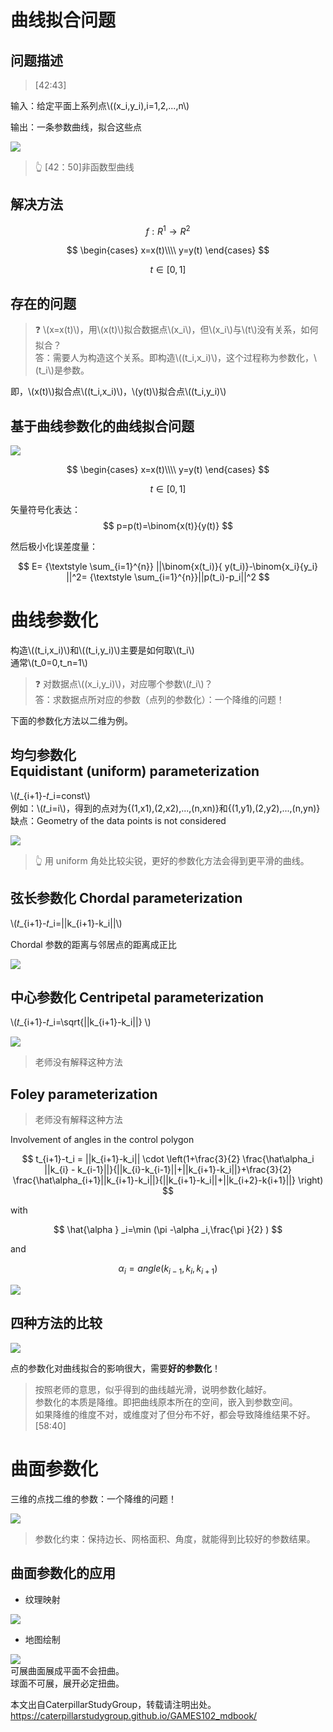 # 曲线拟合问题

## 问题描述

> [42:43]

输入：给定平面上系列点\\((x_i,y_i),i=1,2,...,n\\)     

输出：一条参数曲线，拟合这些点   

![](../assets/曲线-1.png)  

> &#x1F446; [42：50]非函数型曲线  

## 解决方法

$$
f:R^1 → R^2 
$$ 

$$
\begin{cases}
x=x(t)\\\\
y=y(t) 
\end{cases}
$$


$$
t\in [0,1]
$$

## 存在的问题

> &#x2753; \\(x=x(t)\\)，用\\(x(t)\\)拟合数据点\\(x_i\\)，但\\(x_i\\)与\\(t\\)没有关系，如何拟合？  
> 答：需要人为构造这个关系。即构造\\((t_i,x_i)\\)，这个过程称为参数化，\\(t_i\\)是参数。    

即，\\(x(t)\\)拟合点\\((t_i,x_i)\\)，\\(y(t)\\)拟合点\\((t_i,y_i)\\)  

## 基于曲线参数化的曲线拟合问题

![](../assets/曲线-2.png)   

$$
\begin{cases}
 x=x(t)\\\\
y=y(t) 
\end{cases}
$$




$$
t\in [0,1]
$$

矢量符号化表达：
$$
p=p(t)=\binom{x(t)}{y(t)} 
$$

然后极小化误差度量：  

$$
E= {\textstyle \sum_{i=1}^{n}} ||\binom{x(t_i)}{ y(t_i)}-\binom{x_i}{y_i} ||^2= {\textstyle \sum_{i=1}^{n}}||p(t_i)-p_i||^2
$$

# 曲线参数化

构造\\((t_i,x_i)\\)和\\((t_i,y_i)\\)主要是如何取\\(t_i\\)   
通常\\(t_0=0,t_n=1\\)

> &#x2753; 对数据点\\((x_i,y_i)\\)，对应哪个参数\\(𝑡_i\\)？  
答：求数据点所对应的参数（点列的参数化）：一个降维的问题！      

下面的参数化方法以二维为例。  

## 均匀参数化 Equidistant (uniform) parameterization     

\\(𝑡_{i+1}-𝑡_i=const\\)   
例如：\\(𝑡_i=i\\)，得到的点对为{(1,x1),(2,x2),...,(n,xn)}和{(1,y1),(2,y2),...,(n,yn)}   
缺点：Geometry of the data points is not considered     

![](../assets/曲线-3.png) 

> &#x1F446; 用 uniform 角处比较尖锐，更好的参数化方法会得到更平滑的曲线。

## 弦长参数化 Chordal parameterization      

\\(𝑡_{i+1}-𝑡_i=||k_{i+1}-k_i||\\)    

Chordal 参数的距离与邻居点的距离成正比    

![](../assets/曲线-9.png)  

## 中心参数化 Centripetal parameterization   

\\(𝑡_{i+1}-𝑡_i=\sqrt{||k_{i+1}-k_i||} \\)  

![](../assets/曲线-4.png)   

> 老师没有解释这种方法

## Foley parameterization     

> 老师没有解释这种方法

Involvement of angles in the control polygon    

$$
t_{i+1}-t_i = ||k_{i+1}-k_i|| \cdot \left(1+\frac{3}{2} \frac{\hat\alpha_i ||k_{i} - k_{i-1}||}{||k_{i}-k_{i-1}||+||k_{i+1}-k_i||}+\frac{3}{2} \frac{\hat\alpha_{i+1}||k_{i+1}-k_i||}{||k_{i+1}-k_i||+||k_{i+2}-k{i+1}||} \right)
$$

with

$$
\hat{\alpha } _i=\min (\pi -\alpha _i,\frac{\pi }{2} )
$$

and

$$
\alpha_{i}=angle(k_{i-1},k_i,k_{i+1})
$$

![](../assets/曲线-5.png)  

## 四种方法的比较  

![](../assets/曲线-6.png)   

点的参数化对曲线拟合的影响很大，需要**好的参数化**！  

> 按照老师的意思，似乎得到的曲线越光滑，说明参数化越好。  
> 参数化的本质是降维。即把曲线原本所在的空间，嵌入到参数空间。    
如果降维的维度不对，或维度对了但分布不好，都会导致降维结果不好。[58:40]

# 曲面参数化  

三维的点找二维的参数：一个降维的问题！   

![](../assets/曲线-7.png)   

> 参数化约束：保持边长、网格面积、角度，就能得到比较好的参数结果。    

## 曲面参数化的应用

- 纹理映射  

![](../assets/曲线-8.png)   

- 地图绘制     

![](../assets/网格30.png)  
可展曲面展成平面不会扭曲。    
球面不可展，展开必定扭曲。  

本文出自CaterpillarStudyGroup，转载请注明出处。
https://caterpillarstudygroup.github.io/GAMES102_mdbook/


